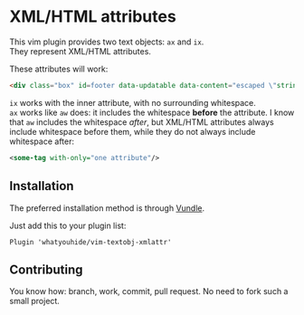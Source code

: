 # XML/HTML attributes

This vim plugin provides two text objects: `ax` and `ix`.  
They represent XML/HTML attributes.

These attributes will work:

```html
<div class="box" id=footer data-updatable data-content="escaped \"string\"!">
```

`ix` works with the inner attribute, with no surrounding whitespace.  
`ax` works like `aw` does: it includes the whitespace **before** the attribute.
I know that `aw` includes the whitespace *after*, but XML/HTML attributes always
include whitespace before them, while they do not always include whitespace
after:

```xml
<some-tag with-only="one attribute"/>
```


## Installation

The preferred installation method is through
[Vundle](https://github.com/gmarik/Vundle.vim).

Just add this to your plugin list:

```
Plugin 'whatyouhide/vim-textobj-xmlattr'
```


## Contributing

You know how: branch, work, commit, pull request. No need to fork such a small
project.
